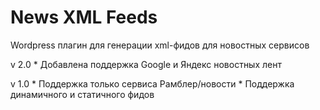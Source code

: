 # News XML Feeds
Wordpress плагин для генерации xml-фидов для новостных сервисов

v 2.0
	* Добавлена поддержка Google и Яндекс новостных лент

v 1.0
	* Поддержка только сервиса Рамблер/новости
	* Поддержка динамичного и статичного фидов
